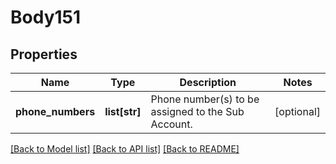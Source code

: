 # Body151

## Properties
Name | Type | Description | Notes
------------ | ------------- | ------------- | -------------
**phone_numbers** | **list[str]** | Phone number(s) to be assigned to the Sub Account. | [optional] 

[[Back to Model list]](../README.md#documentation-for-models) [[Back to API list]](../README.md#documentation-for-api-endpoints) [[Back to README]](../README.md)

